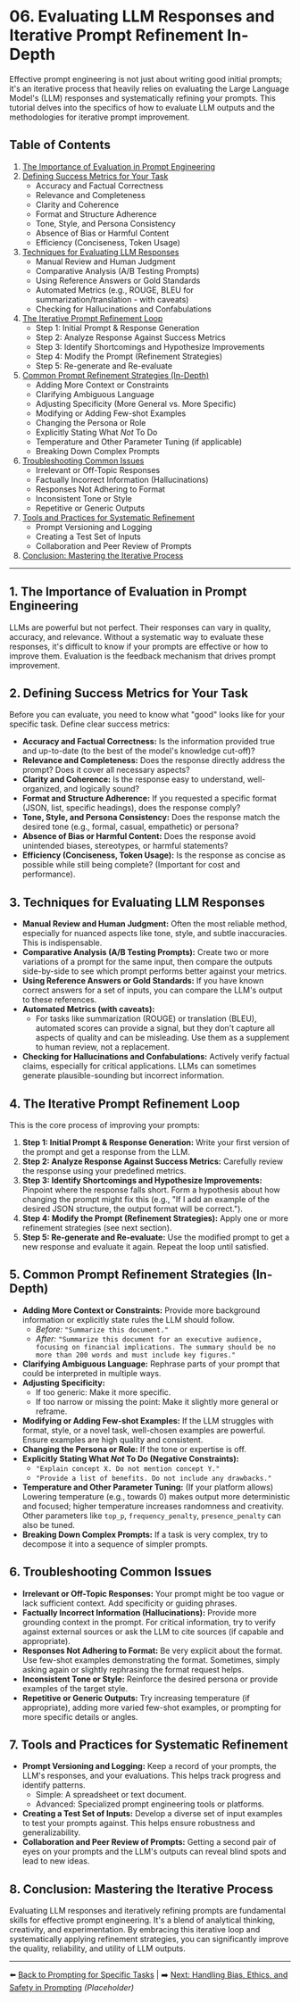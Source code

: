 # 06. Evaluating LLM Responses and Iterative Prompt Refinement In-Depth

Effective prompt engineering is not just about writing good initial prompts; it's an iterative process that heavily relies on evaluating the Large Language Model's (LLM) responses and systematically refining your prompts. This tutorial delves into the specifics of how to evaluate LLM outputs and the methodologies for iterative prompt improvement.

## Table of Contents
1.  [The Importance of Evaluation in Prompt Engineering](#importance-evaluation)
2.  [Defining Success Metrics for Your Task](#success-metrics)
    *   Accuracy and Factual Correctness
    *   Relevance and Completeness
    *   Clarity and Coherence
    *   Format and Structure Adherence
    *   Tone, Style, and Persona Consistency
    *   Absence of Bias or Harmful Content
    *   Efficiency (Conciseness, Token Usage)
3.  [Techniques for Evaluating LLM Responses](#evaluation-techniques)
    *   Manual Review and Human Judgment
    *   Comparative Analysis (A/B Testing Prompts)
    *   Using Reference Answers or Gold Standards
    *   Automated Metrics (e.g., ROUGE, BLEU for summarization/translation - with caveats)
    *   Checking for Hallucinations and Confabulations
4.  [The Iterative Prompt Refinement Loop](#refinement-loop)
    *   Step 1: Initial Prompt & Response Generation
    *   Step 2: Analyze Response Against Success Metrics
    *   Step 3: Identify Shortcomings and Hypothesize Improvements
    *   Step 4: Modify the Prompt (Refinement Strategies)
    *   Step 5: Re-generate and Re-evaluate
5.  [Common Prompt Refinement Strategies (In-Depth)](#refinement-strategies)
    *   Adding More Context or Constraints
    *   Clarifying Ambiguous Language
    *   Adjusting Specificity (More General vs. More Specific)
    *   Modifying or Adding Few-shot Examples
    *   Changing the Persona or Role
    *   Explicitly Stating What *Not* To Do
    *   Temperature and Other Parameter Tuning (if applicable)
    *   Breaking Down Complex Prompts
6.  [Troubleshooting Common Issues](#troubleshooting)
    *   Irrelevant or Off-Topic Responses
    *   Factually Incorrect Information (Hallucinations)
    *   Responses Not Adhering to Format
    *   Inconsistent Tone or Style
    *   Repetitive or Generic Outputs
7.  [Tools and Practices for Systematic Refinement](#tools-practices)
    *   Prompt Versioning and Logging
    *   Creating a Test Set of Inputs
    *   Collaboration and Peer Review of Prompts
8.  [Conclusion: Mastering the Iterative Process](#conclusion-iterative)

---

## 1. The Importance of Evaluation in Prompt Engineering <a name="importance-evaluation"></a>
LLMs are powerful but not perfect. Their responses can vary in quality, accuracy, and relevance. Without a systematic way to evaluate these responses, it's difficult to know if your prompts are effective or how to improve them. Evaluation is the feedback mechanism that drives prompt improvement.

## 2. Defining Success Metrics for Your Task <a name="success-metrics"></a>
Before you can evaluate, you need to know what "good" looks like for your specific task. Define clear success metrics:

*   **Accuracy and Factual Correctness:** Is the information provided true and up-to-date (to the best of the model's knowledge cut-off)?
*   **Relevance and Completeness:** Does the response directly address the prompt? Does it cover all necessary aspects?
*   **Clarity and Coherence:** Is the response easy to understand, well-organized, and logically sound?
*   **Format and Structure Adherence:** If you requested a specific format (JSON, list, specific headings), does the response comply?
*   **Tone, Style, and Persona Consistency:** Does the response match the desired tone (e.g., formal, casual, empathetic) or persona?
*   **Absence of Bias or Harmful Content:** Does the response avoid unintended biases, stereotypes, or harmful statements?
*   **Efficiency (Conciseness, Token Usage):** Is the response as concise as possible while still being complete? (Important for cost and performance).

## 3. Techniques for Evaluating LLM Responses <a name="evaluation-techniques"></a>

*   **Manual Review and Human Judgment:** Often the most reliable method, especially for nuanced aspects like tone, style, and subtle inaccuracies. This is indispensable.
*   **Comparative Analysis (A/B Testing Prompts):** Create two or more variations of a prompt for the same input, then compare the outputs side-by-side to see which prompt performs better against your metrics.
*   **Using Reference Answers or Gold Standards:** If you have known correct answers for a set of inputs, you can compare the LLM's output to these references.
*   **Automated Metrics (with caveats):**
    *   For tasks like summarization (ROUGE) or translation (BLEU), automated scores can provide a signal, but they don't capture all aspects of quality and can be misleading. Use them as a supplement to human review, not a replacement.
*   **Checking for Hallucinations and Confabulations:** Actively verify factual claims, especially for critical applications. LLMs can sometimes generate plausible-sounding but incorrect information.

## 4. The Iterative Prompt Refinement Loop <a name="refinement-loop"></a>
This is the core process of improving your prompts:

1.  **Step 1: Initial Prompt & Response Generation:** Write your first version of the prompt and get a response from the LLM.
2.  **Step 2: Analyze Response Against Success Metrics:** Carefully review the response using your predefined metrics.
3.  **Step 3: Identify Shortcomings and Hypothesize Improvements:** Pinpoint where the response falls short. Form a hypothesis about how changing the prompt might fix this (e.g., "If I add an example of the desired JSON structure, the output format will be correct.").
4.  **Step 4: Modify the Prompt (Refinement Strategies):** Apply one or more refinement strategies (see next section).
5.  **Step 5: Re-generate and Re-evaluate:** Use the modified prompt to get a new response and evaluate it again. Repeat the loop until satisfied.

## 5. Common Prompt Refinement Strategies (In-Depth) <a name="refinement-strategies"></a>

*   **Adding More Context or Constraints:** Provide more background information or explicitly state rules the LLM should follow.
    *   *Before:* `"Summarize this document."`
    *   *After:* `"Summarize this document for an executive audience, focusing on financial implications. The summary should be no more than 200 words and must include key figures."`
*   **Clarifying Ambiguous Language:** Rephrase parts of your prompt that could be interpreted in multiple ways.
*   **Adjusting Specificity:**
    *   If too generic: Make it more specific.
    *   If too narrow or missing the point: Make it slightly more general or reframe.
*   **Modifying or Adding Few-shot Examples:** If the LLM struggles with format, style, or a novel task, well-chosen examples are powerful. Ensure examples are high quality and consistent.
*   **Changing the Persona or Role:** If the tone or expertise is off.
*   **Explicitly Stating What *Not* To Do (Negative Constraints):**
    *   `"Explain concept X. Do not mention concept Y."`
    *   `"Provide a list of benefits. Do not include any drawbacks."`
*   **Temperature and Other Parameter Tuning:** (If your platform allows) Lowering temperature (e.g., towards 0) makes output more deterministic and focused; higher temperature increases randomness and creativity. Other parameters like `top_p`, `frequency_penalty`, `presence_penalty` can also be tuned.
*   **Breaking Down Complex Prompts:** If a task is very complex, try to decompose it into a sequence of simpler prompts.

## 6. Troubleshooting Common Issues <a name="troubleshooting"></a>

*   **Irrelevant or Off-Topic Responses:** Your prompt might be too vague or lack sufficient context. Add specificity or guiding phrases.
*   **Factually Incorrect Information (Hallucinations):** Provide more grounding context in the prompt. For critical information, try to verify against external sources or ask the LLM to cite sources (if capable and appropriate).
*   **Responses Not Adhering to Format:** Be very explicit about the format. Use few-shot examples demonstrating the format. Sometimes, simply asking again or slightly rephrasing the format request helps.
*   **Inconsistent Tone or Style:** Reinforce the desired persona or provide examples of the target style.
*   **Repetitive or Generic Outputs:** Try increasing temperature (if appropriate), adding more varied few-shot examples, or prompting for more specific details or angles.

## 7. Tools and Practices for Systematic Refinement <a name="tools-practices"></a>

*   **Prompt Versioning and Logging:** Keep a record of your prompts, the LLM's responses, and your evaluations. This helps track progress and identify patterns.
    *   Simple: A spreadsheet or text document.
    *   Advanced: Specialized prompt engineering tools or platforms.
*   **Creating a Test Set of Inputs:** Develop a diverse set of input examples to test your prompts against. This helps ensure robustness and generalizability.
*   **Collaboration and Peer Review of Prompts:** Getting a second pair of eyes on your prompts and the LLM's outputs can reveal blind spots and lead to new ideas.

## 8. Conclusion: Mastering the Iterative Process <a name="conclusion-iterative"></a>
Evaluating LLM responses and iteratively refining prompts are fundamental skills for effective prompt engineering. It's a blend of analytical thinking, creativity, and experimentation. By embracing this iterative loop and systematically applying refinement strategies, you can significantly improve the quality, reliability, and utility of LLM outputs.

---

⬅️ [Back to Prompting for Specific Tasks](../05-pe-specific-tasks/README.md) | ➡️ [Next: Handling Bias, Ethics, and Safety in Prompting](../07-pe-bias-ethics-safety/README.md) *(Placeholder)*
